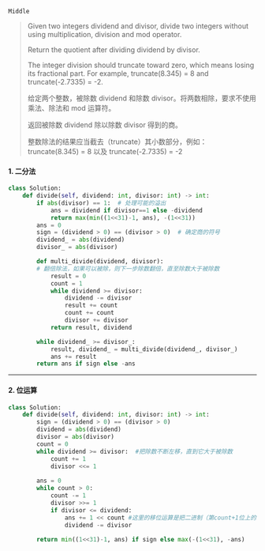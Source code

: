 `Middle`

>Given two integers dividend and divisor, divide two integers without using multiplication, division and mod operator.
>
>Return the quotient after dividing dividend by divisor.
>
>The integer division should truncate toward zero, which means losing its fractional part. For example, truncate(8.345) = 8 and truncate(-2.7335) = -2.
>
>给定两个整数，被除数 dividend 和除数 divisor。将两数相除，要求不使用乘法、除法和 mod 运算符。
>
>返回被除数 dividend 除以除数 divisor 得到的商。
>
>整数除法的结果应当截去（truncate）其小数部分，例如：truncate(8.345) = 8 以及 truncate(-2.7335) = -2
>

#### 1. 二分法

```python
class Solution:
    def divide(self, dividend: int, divisor: int) -> int:
        if abs(divisor) == 1:  # 处理可能的溢出
            ans = dividend if divisor==1 else -dividend
            return max(min((1<<31)-1, ans), -(1<<31))
        ans = 0
        sign = (dividend > 0) == (divisor > 0)  # 确定商的符号
        dividend_ = abs(dividend)
        divisor_ = abs(divisor)

        def multi_divide(dividend, divisor):
        # 翻倍除法，如果可以被除，则下一步除数翻倍，直至除数大于被除数
            result = 0
            count = 1
            while dividend >= divisor:
                dividend -= divisor
                result += count
                count += count
                divisor += divisor
            return result, dividend

        while dividend_ >= divisor_:
            result, dividend_ = multi_divide(dividend_, divisor_)
            ans += result
        return ans if sign else -ans
```

---

#### 2. 位运算

```python
class Solution: 
    def divide(self, dividend: int, divisor: int) -> int:
        sign = (dividend > 0) == (divisor > 0)
        dividend = abs(dividend)
        divisor = abs(divisor)
        count = 0
        while dividend >= divisor:  #把除数不断左移，直到它大于被除数
            count += 1
            divisor <<= 1
        
        ans = 0
        while count > 0:
            count -= 1
            divisor >>= 1
            if divisor <= dividend:
                ans += 1 << count #这里的移位运算是把二进制（第count+1位上的1）转换为十进制
                dividend -= divisor
        
        return min((1<<31)-1, ans) if sign else max(-(1<<31), -ans)
```

